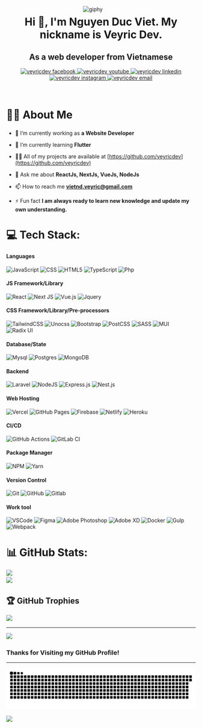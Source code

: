 [<img align='right' src="images/nerd2.gif" width="300" alt="giphy">](https://github.com/veyricdev)

<h1 align="center">Hi 👋, I'm Nguyen Duc Viet. My nickname is Veyric Dev.</h1>
<h2 align="center">As a web developer from Vietnamese</h2>

<!-- https://icons8.com -->
<div align="center">
  <a href="https://facebook.com/veyric.n" target="blank">
    <img src="https://img.icons8.com/bubbles/100/000000/facebook-new.png" width="50" height="50" alt="veyricdev facebook" />
  </a>
  <a href="https://www.youtube.com/@avnendv" target="blank">
    <img src="https://img.icons8.com/bubbles/100/000000/youtube-squared.png" width="50" height="50" alt="veyricdev youtube" />
  </a>
  <a href="www.linkedin.com/in/veyric" target="blank">
    <img src="https://img.icons8.com/bubbles/100/000000/linkedin.png" width="50" height="50" alt="veyricdev linkedin" />
  </a>
  <a href="https://discordapp.com/users/1188702707935100980/" target="blank">
    <img src="https://img.icons8.com/bubbles/100/000000/discord.png" width="50" height="50" alt="veyricdev instagram" />
  </a>
  <a href="mailto:vietnd.veyric@gmail.com" target="top">
    <img src="https://img.icons8.com/bubbles/100/000000/apple-mail.png" width="50" height="50" alt="veyricdev email" />
  </a>
</div>

<br/>
<br/>

# 👩‍💻 About Me

###

- 🔭 I’m currently working as **a Website Developer**

- 🌱 I’m currently learning **Flutter**

- 👨‍💻 All of my projects are available at [https://github.com/veyricdev](https://github.com/veyricdev)

- 💬 Ask me about **ReactJs, NextJs, VueJs, NodeJs**

- 📫 How to reach me **vietnd.veyric@gmail.com**

- ⚡ Fun fact **I am always ready to learn new knowledge and update my own understanding.**

###

# 💻 Tech Stack:

#### Languages

![JavaScript](https://img.shields.io/badge/-JavaScript-000?style=for-the-badge&logo=javascript)
![CSS](https://img.shields.io/badge/-CSS-000?style=for-the-badge&logo=css)
![HTML5](https://img.shields.io/badge/-HTML5-000?style=for-the-badge&logo=html5)
![TypeScript](https://img.shields.io/badge/-TypeScript-000?style=for-the-badge&logo=typescript)
![Php](https://img.shields.io/badge/-Php-000?style=for-the-badge&logo=php)

#### JS Framework/Library

![React](https://img.shields.io/badge/-ReactJS-000?style=for-the-badge&logo=react)
![Next JS](https://img.shields.io/badge/-NextJS-000?style=for-the-badge&logo=next.js)
![Vue.js](https://img.shields.io/badge/-Vue.js-000?style=for-the-badge&logo=vue.js)
![Jquery](https://img.shields.io/badge/-Jquery-000?style=for-the-badge&logo=Jquery)

#### CSS Framework/Library/Pre-processors

![TailwindCSS](https://img.shields.io/badge/-TailwindCSS-000?style=for-the-badge&logo=tailwind-css)
![Unocss](https://img.shields.io/badge/-Unocss-000?style=for-the-badge&logo=unocss)
![Bootstrap](https://img.shields.io/badge/-Bootstrap-000?style=for-the-badge&logo=bootstrap)
![PostCSS](https://img.shields.io/badge/-PostCSS-000?style=for-the-badge&logo=postcss)
![SASS](https://img.shields.io/badge/-SASS-000?style=for-the-badge&logo=sass)
![MUI](https://img.shields.io/badge/-MUI-000?style=for-the-badge&logo=mui)
![Radix UI](https://img.shields.io/badge/radix%20ui-000?style=for-the-badge&logo=radix-ui&logoColor=white)

#### Database/State

![Mysql](https://img.shields.io/badge/-Mysql-000?style=for-the-badge&logo=mysql)
![Postgres](https://img.shields.io/badge/-Postgres-000?style=for-the-badge&logo=postgresql)
![MongoDB](https://img.shields.io/badge/-MongoDB-000?style=for-the-badge&logo=mongodb)

#### Backend

![Laravel](https://img.shields.io/badge/laravel-000?style=for-the-badge&logo=laravel)
![NodeJS](https://img.shields.io/badge/-NodeJS-000?style=for-the-badge&logo=node.js&logoColor=pink)
![Express.js](https://img.shields.io/badge/-ExpressJS-000?style=for-the-badge&logo=express)
![Nest.js](https://img.shields.io/badge/-NestJs-000?style=for-the-badge&logo=nestjs)

#### Web Hosting

![Vercel](https://img.shields.io/badge/-Vercel-000?style=for-the-badge&logo=vercel)
![GitHub Pages](https://img.shields.io/badge/-GitHub%20Pages-000?style=for-the-badge&logo=github)
![Firebase](https://img.shields.io/badge/-Firebase-000?style=for-the-badge&logo=firebase)
![Netlify](https://img.shields.io/badge/-Netlify-000?style=for-the-badge&logo=netlify)
![Heroku](https://img.shields.io/badge/-Heroku-000?style=for-the-badge&logo=heroku)

#### CI/CD

![GitHub Actions](https://img.shields.io/badge/-github%20actions-000?style=for-the-badge&logo=githubactions)
![GitLab CI](https://img.shields.io/badge/gitlab%20CI-000?style=for-the-badge&logo=gitlab)

#### Package Manager

![NPM](https://img.shields.io/badge/-NPM-000?style=for-the-badge&logo=npm)
![Yarn](https://img.shields.io/badge/-yarn-000?style=for-the-badge&logo=yarn)

#### Version Control

![Git](https://img.shields.io/badge/-Git-000?style=for-the-badge&logo=git)
![GitHub](https://img.shields.io/badge/-GitHub-000?style=for-the-badge&logo=github)
![Gitlab](https://img.shields.io/badge/-Gitlab-000?style=for-the-badge&logo=gitlab)

#### Work tool

![VSCode](https://img.shields.io/badge/-VSCode-000?style=for-the-badge&logo=VSCode)
![Figma](https://img.shields.io/badge/-Figma-000?style=for-the-badge&logo=figma)
![Adobe Photoshop](https://img.shields.io/badge/adobe%20photoshop-000?style=for-the-badge&logo=adobe%20photoshop)
![Adobe XD](https://img.shields.io/badge/Adobe%20XD-000?style=for-the-badge&logo=Adobe%20XD)
![Docker](https://img.shields.io/badge/Docker-000?style=for-the-badge&logo=docker)
![Gulp](https://img.shields.io/badge/Gulp-000?style=for-the-badge&logo=Gulp)
![Webpack](https://img.shields.io/badge/Webpack-000?style=for-the-badge&logo=Webpack)

# 📊 GitHub Stats:

![](https://nirzak-streak-stats.vercel.app/?user=veyricdev&theme=github_dark_dimmed&hide_border=false)<br/>
![](https://github-readme-stats.vercel.app/api/top-langs/?username=veyricdev&theme=github_dark_dimmed&hide_border=false&include_all_commits=false&count_private=false&layout=compact)

## 🏆 GitHub Trophies

![](https://github-profile-trophy.vercel.app/?username=veyricdev&theme=radical&no-frame=false&no-bg=false&margin-w=4)

---

[![](https://visitcount.itsvg.in/api?id=veyricdev&icon=0&color=1)](https://visitcount.itsvg.in)

### Thanks for Visiting my GitHub Profile!

---

<p align="center">
<img src="https://github.com/veyricdev/veyricdev/blob/output/github-contribution-grid-snake-dark.svg">
</p>

[![](https://visitcountpro.netlify.app/api?id=veyricdev&pretty=true)](https://github.com/veyricdev)

<!-- ## 💰 You can help me by Donating

[![BuyMeACoffee](https://img.shields.io/badge/Buy%20Me%20a%20Coffee-ffdd00?style=for-the-badge&logo=buy-me-a-coffee&logoColor=black)](https://buymeacoffee.com/veyricdev) [![PayPal](https://img.shields.io/badge/PayPal-00457C?style=for-the-badge&logo=paypal&logoColor=white)](https://paypal.me/veyricdev) [![Patreon](https://img.shields.io/badge/Patreon-F96854?style=for-the-badge&logo=patreon&logoColor=white)](https://patreon.com/veyricdev) [![Ko-Fi](https://img.shields.io/badge/Ko--fi-F16061?style=for-the-badge&logo=ko-fi&logoColor=white)](https://ko-fi.com/veyricdev) -->
